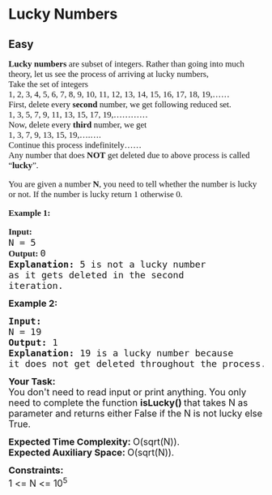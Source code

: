 # Lucky Numbers
## Easy
<div class="problems_problem_content__Xm_eO" speechify-initial-font-family="Roboto, sans-serif" speechify-initial-font-size="16px"><p speechify-initial-font-family="urw-din" speechify-initial-font-size="17px" style="font-family: urw-din; font-size: 17px;"><span style="font-size: 17px; font-family: urw-din;" speechify-initial-font-family="urw-din" speechify-initial-font-size="17px"><strong speechify-initial-font-family="urw-din" speechify-initial-font-size="17px" style="font-family: urw-din; font-size: 17px;">Lucky numbers</strong> are subset of integers. Rather than going into much theory, let us see the process of arriving at lucky numbers,<br speechify-initial-font-family="urw-din" speechify-initial-font-size="17px" style="font-family: urw-din; font-size: 17px;">Take the set of integers<br speechify-initial-font-family="urw-din" speechify-initial-font-size="17px" style="font-family: urw-din; font-size: 17px;">1, 2, 3, 4, 5, 6, 7, 8, 9, 10, 11, 12, 13, 14, 15, 16, 17, 18, 19,……<br speechify-initial-font-family="urw-din" speechify-initial-font-size="17px" style="font-family: urw-din; font-size: 17px;">First, delete every <strong speechify-initial-font-family="urw-din" speechify-initial-font-size="17px" style="font-family: urw-din; font-size: 17px;">second </strong>number, we get following reduced set.<br speechify-initial-font-family="urw-din" speechify-initial-font-size="17px" style="font-family: urw-din; font-size: 17px;">1, 3, 5, 7, 9, 11, 13, 15, 17, 19,…………<br speechify-initial-font-family="urw-din" speechify-initial-font-size="17px" style="font-family: urw-din; font-size: 17px;">Now, delete every <strong speechify-initial-font-family="urw-din" speechify-initial-font-size="17px" style="font-family: urw-din; font-size: 17px;">third</strong> number, we get<br speechify-initial-font-family="urw-din" speechify-initial-font-size="17px" style="font-family: urw-din; font-size: 17px;">1, 3, 7, 9, 13, 15, 19,….….<br speechify-initial-font-family="urw-din" speechify-initial-font-size="17px" style="font-family: urw-din; font-size: 17px;">Continue this process indefinitely……<br speechify-initial-font-family="urw-din" speechify-initial-font-size="17px" style="font-family: urw-din; font-size: 17px;">Any number that does <strong speechify-initial-font-family="urw-din" speechify-initial-font-size="17px" style="font-family: urw-din; font-size: 17px;">NOT</strong> get deleted due to above process is called “<strong speechify-initial-font-family="urw-din" speechify-initial-font-size="17px" style="font-family: urw-din; font-size: 17px;">lucky</strong>”.</span></p>
<p speechify-initial-font-family="urw-din" speechify-initial-font-size="17px" style="font-family: urw-din; font-size: 17px;"><span style="font-size: 17px; font-family: urw-din;" speechify-initial-font-family="urw-din" speechify-initial-font-size="17px">You are given a number <strong speechify-initial-font-family="urw-din" speechify-initial-font-size="17px" style="font-family: urw-din; font-size: 17px;">N</strong>, you need to tell whether the number is lucky or not. If the number is lucky return 1 otherwise 0.</span></p>
<p speechify-initial-font-family="urw-din" speechify-initial-font-size="17px" style="font-family: urw-din; font-size: 17px;"><span style="font-size: 17px; font-family: urw-din;" speechify-initial-font-family="urw-din" speechify-initial-font-size="17px"><strong speechify-initial-font-family="urw-din" speechify-initial-font-size="17px" style="font-family: urw-din; font-size: 17px;">Example 1:</strong></span></p>
<pre speechify-initial-font-family="urw-din" speechify-initial-font-size="17px"><span style="font-size: 18px;" speechify-initial-font-family="urw-din" speechify-initial-font-size="17px"><strong speechify-initial-font-family="urw-din" speechify-initial-font-size="17px" style="font-family: urw-din; font-size: 17px;">Input:
</strong>N = 5
<strong speechify-initial-font-family="urw-din" speechify-initial-font-size="17px" style="font-family: urw-din; font-size: 17px;">Output: </strong>0<strong speechify-initial-font-family="urw-din" speechify-initial-font-size="17px">
Explanation: </strong>5 is not a lucky number 
as it gets deleted in the second 
iteration.
</span></pre>
<p speechify-initial-font-family="urw-din" speechify-initial-font-size="17px"><span style="font-size: 18px;" speechify-initial-font-family="urw-din" speechify-initial-font-size="17px"><strong speechify-initial-font-family="urw-din" speechify-initial-font-size="17px">Example 2:</strong></span></p>
<pre speechify-initial-font-family="urw-din" speechify-initial-font-size="17px"><span style="font-size: 18px;" speechify-initial-font-family="urw-din" speechify-initial-font-size="17px"><strong speechify-initial-font-family="urw-din" speechify-initial-font-size="17px">Input:
</strong>N = 19
<strong speechify-initial-font-family="urw-din" speechify-initial-font-size="17px">Output: </strong>1<strong speechify-initial-font-family="urw-din" speechify-initial-font-size="17px">
Explanation: </strong>19 is a lucky number because <br speechify-initial-font-family="urw-din" speechify-initial-font-size="17px">it does not get deleted throughout the process.</span></pre>
<p speechify-initial-font-family="urw-din" speechify-initial-font-size="17px"><span style="font-size: 18px;" speechify-initial-font-family="urw-din" speechify-initial-font-size="17px"><strong speechify-initial-font-family="urw-din" speechify-initial-font-size="17px">Your Task:</strong><br speechify-initial-font-family="urw-din" speechify-initial-font-size="17px">You don't need to read input or print anything. You only need to complete the function <strong speechify-initial-font-family="urw-din" speechify-initial-font-size="17px">isLucky()&nbsp;</strong>that takes N&nbsp;as parameter and returns either False&nbsp;if the N&nbsp;is not lucky else True.</span></p>
<p speechify-initial-font-family="urw-din" speechify-initial-font-size="17px"><span style="font-size: 18px;" speechify-initial-font-family="urw-din" speechify-initial-font-size="17px"><strong speechify-initial-font-family="urw-din" speechify-initial-font-size="17px">Expected Time Complexity:&nbsp;</strong>O(sqrt(N)).<br speechify-initial-font-family="urw-din" speechify-initial-font-size="17px"><strong speechify-initial-font-family="urw-din" speechify-initial-font-size="17px">Expected Auxiliary&nbsp;Space:&nbsp;</strong>O(sqrt(N)).</span></p>
<p speechify-initial-font-family="urw-din" speechify-initial-font-size="17px"><span style="font-size: 18px;" speechify-initial-font-family="urw-din" speechify-initial-font-size="17px"><strong speechify-initial-font-family="urw-din" speechify-initial-font-size="17px">Constraints:</strong></span><br speechify-initial-font-family="urw-din" speechify-initial-font-size="17px"><span style="font-size: 18px;" speechify-initial-font-family="urw-din" speechify-initial-font-size="17px">1 &lt;= N &lt;= 10<sup speechify-initial-font-family="urw-din" speechify-initial-font-size="17px">5</sup></span></p></div>